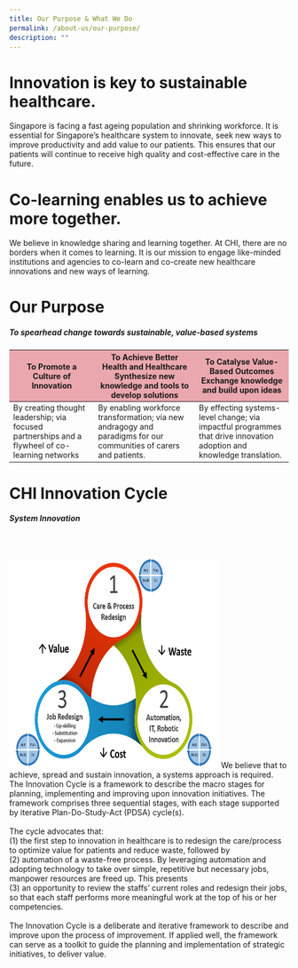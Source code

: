 ```yaml
---
title: Our Purpose & What We Do
permalink: /about-us/our-purpose/
description: ""
---
```

# Innovation is key to sustainable healthcare.

Singapore is facing a fast ageing population and shrinking workforce. It is essential for Singapore’s healthcare system to innovate, seek new ways to improve productivity and add value to our patients. This ensures that our patients will continue to receive high quality and cost-effective care in the future.

# Co-learning enables us to achieve more together.

We believe in knowledge sharing and learning together. At CHI, there are no borders when it comes to learning. It is our mission to engage like-minded institutions and agencies to co-learn and co-create new healthcare innovations and new ways of learning.

# Our Purpose
##### To spearhead change towards sustainable, value-based systems
<table class="table">
  <thead bgcolor="#EAA7AE">
    <tr>
      <th scope="col">To Promote a Culture of Innovation</th>
      <th scope="col">To Achieve Better Health and Healthcare<br> Synthesize new knowledge and tools to develop solutions</th>
      <th scope="col">To Catalyse Value-Based Outcomes<br>Exchange knowledge and build upon ideas</th>
    </tr>
  </thead>
  <tbody>
    <tr>
      <td scope="row">By creating thought leadership; via focused partnerships and a flywheel of co-learning networks
      </td><td>By enabling workforce transformation; via new andragogy and paradigms for our communities of carers and patients.</td>
      <td>By effecting systems-level change; via impactful programmes that drive innovation adoption and knowledge translation.  </td>
    </tr>
   
  </tbody>
</table>

# CHI Innovation Cycle
#####  System Innovation
<img alt="AIC" style="width:378px; height:378px; padding-top:8%;" src="/images/au_system_innovation.png">
We believe that to achieve, spread and sustain innovation, a systems approach is required. The Innovation Cycle is a framework to describe the macro stages for planning, implementing and improving upon innovation initiatives. The framework comprises three sequential stages, with each stage supported by iterative Plan-Do-Study-Act (PDSA) cycle(s).<br><br>
The cycle advocates that: <br>(1) the first step to innovation in healthcare is to redesign the care/process to optimize value for patients and reduce waste, followed by <br>(2) automation of a waste-free process. By leveraging automation and adopting technology to take over simple, repetitive but necessary jobs, manpower resources are freed up. This presents <br>(3) an opportunity to review the staffs’ current roles and redesign their jobs, so that each staff performs more meaningful work at the top of his or her competencies.<br><br>
The Innovation Cycle is a deliberate and iterative framework to describe and improve upon the process of improvement. If applied well, the framework can serve as a toolkit to guide the planning and implementation of strategic initiatives, to deliver value.